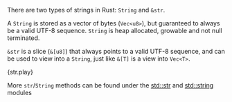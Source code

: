 There are two types of strings in Rust: `String` and `&str`.

A `String` is stored as a vector of bytes (`Vec<u8>`), but guaranteed to
always be a valid UTF-8 sequence. `String` is heap allocated, growable and not
null terminated.

`&str` is a slice (`&[u8]`) that always points to a valid UTF-8 sequence, and
can be used to view into a `String`, just like `&[T]` is a view into `Vec<T>`.

{str.play}

More `str`/`String` methods can be found under the
[std::str](http://doc.rust-lang.org/std/str/) and
[std::string](http://doc.rust-lang.org/std/string/)
modules
